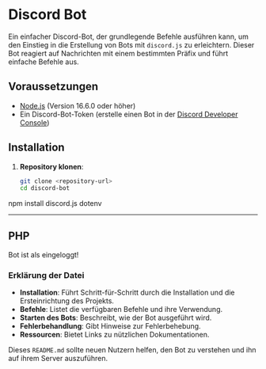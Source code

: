 # Discord Bot

Ein einfacher Discord-Bot, der grundlegende Befehle ausführen kann, um den Einstieg in die Erstellung von Bots mit `discord.js` zu erleichtern. Dieser Bot reagiert auf Nachrichten mit einem bestimmten Präfix und führt einfache Befehle aus.

## Voraussetzungen

- [Node.js](https://nodejs.org/) (Version 16.6.0 oder höher)
- Ein Discord-Bot-Token (erstelle einen Bot in der [Discord Developer Console](https://discord.com/developers/applications))

## Installation

1. **Repository klonen**:
   ```bash
   git clone <repository-url>
   cd discord-bot

npm install discord.js dotenv

---
## PHP
Bot ist als <Bot-Name> eingeloggt!



### Erklärung der Datei

- **Installation**: Führt Schritt-für-Schritt durch die Installation und die Ersteinrichtung des Projekts.
- **Befehle**: Listet die verfügbaren Befehle und ihre Verwendung.
- **Starten des Bots**: Beschreibt, wie der Bot ausgeführt wird.
- **Fehlerbehandlung**: Gibt Hinweise zur Fehlerbehebung.
- **Ressourcen**: Bietet Links zu nützlichen Dokumentationen.

Dieses `README.md` sollte neuen Nutzern helfen, den Bot zu verstehen und ihn auf ihrem Server auszuführen.
